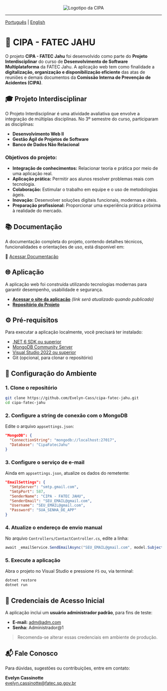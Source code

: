 
<div align="center">
  <img src="https://github.com/Evelyn-Cass/fatec-jahu-cipa/blob/main/images/cipa-fatec-jahu.png" alt="Logotipo da CIPA"/>
</div>

---

[Português](#cipa---fatec-jahu) | [English](https://github.com/Evelyn-Cass/fatec-jahu-cipa/tree/main/English)

# 📌 CIPA - FATEC JAHU

O projeto **CIPA - FATEC Jahu** foi desenvolvido como parte do **Projeto Interdisciplinar** do curso de **Desenvolvimento de Software Multiplataforma** da FATEC Jahu. A aplicação web tem como finalidade a **digitalização, organização e disponibilização eficiente** das atas de reuniões e demais documentos da **Comissão Interna de Prevenção de Acidentes (CIPA)**.

## 🎓 Projeto Interdisciplinar

O Projeto Interdisciplinar é uma atividade avaliativa que envolve a integração de múltiplas disciplinas. No 3º semestre do curso, participaram as disciplinas:

- **Desenvolvimento Web II**
- **Gestão Ágil de Projetos de Software**
- **Banco de Dados Não Relacional**

### Objetivos do projeto:

- **Integração de conhecimentos:** Relacionar teoria e prática por meio de uma aplicação real.
- **Aplicação prática:** Permitir aos alunos resolver problemas reais com tecnologia.
- **Colaboração:** Estimular o trabalho em equipe e o uso de metodologias ágeis.
- **Inovação:** Desenvolver soluções digitais funcionais, modernas e úteis.
- **Preparação profissional:** Proporcionar uma experiência prática próxima à realidade do mercado.

## 📚 Documentação

A documentação completa do projeto, contendo detalhes técnicos, funcionalidades e orientações de uso, está disponível em:

🔗 [Acessar Documentação](https://github.com/Evelyn-Cass/fatec-jahu-cipa/tree/main/Documentation)

## 🌐 Aplicação

A aplicação web foi construída utilizando tecnologias modernas para garantir desempenho, usabilidade e segurança.

- **[Acessar o site da aplicação](#)** *(link será atualizado quando publicado)*
- **[Repositório do Projeto](https://github.com/Evelyn-Cass/cipa-fatec-jahu)**

## ⚙️ Pré-requisitos

Para executar a aplicação localmente, você precisará ter instalado:

- [.NET 6 SDK ou superior](https://dotnet.microsoft.com/download)
- [MongoDB Community Server](https://www.mongodb.com/try/download/community)
- [Visual Studio 2022 ou superior](https://visualstudio.microsoft.com/)
- Git (opcional, para clonar o repositório)

## 🔧 Configuração do Ambiente

### 1. Clone o repositório
```bash
git clone https://github.com/Evelyn-Cass/cipa-fatec-jahu.git
cd cipa-fatec-jahu
```

### 2. Configure a string de conexão com o MongoDB  
Edite o arquivo `appsettings.json`:
```json
"MongoDB": {
  "ConnectionString": "mongodb://localhost:27017",
  "Database": "CipaFatecJahu"
}
```

### 3. Configure o serviço de e-mail
Ainda em `appsettings.json`, atualize os dados do remetente:
```json
"EmailSettings": {
  "SmtpServer": "smtp.gmail.com",
  "SmtpPort": 587,
  "SenderName": "CIPA - FATEC JAHU",
  "SenderEmail": "SEU_EMAIL@gmail.com",
  "Username": "SEU_EMAIL@gmail.com",
  "Password": "SUA_SENHA_DE_APP"
}
```

### 4. Atualize o endereço de envio manual  
No arquivo `Controllers/ContactController.cs`, edite a linha:
```csharp
await _emailService.SendEmailAsync("SEU_EMAIL@gmail.com", model.Subject, body);
```

### 5. Execute a aplicação  
Abra o projeto no Visual Studio e pressione `F5` ou, via terminal:
```bash
dotnet restore
dotnet run
```

## 🔐 Credenciais de Acesso Inicial

A aplicação inclui um **usuário administrador padrão**, para fins de teste:

- **E-mail:** adm@adm.com  
- **Senha:** Administrador@1

> Recomenda-se alterar essas credenciais em ambiente de produção.

## 📬 Fale Conosco

Para dúvidas, sugestões ou contribuições, entre em contato:

**Evelyn Cassinotte**  
[evelyn.cassinotte@fatec.sp.gov.br](mailto:evelyn.cassinotte@fatec.sp.gov.br)
